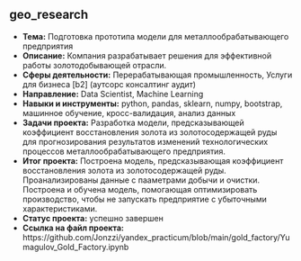 <h2>geo_research</h2>
<ul>
<li><b>Тема:</b> Подготовка прототипа модели для металлообрабатывающего предприятия
<li><b>Описание:</b> Компания разрабатывает решения для эффективной работы золотодобывающей отрасли. 
<li><b>Сферы деятельности:</b> Перерабатывающая промышленность, Услуги для бизнеса [b2] (аутсорс консалтинг аудит)  
<li><b>Направление:</b> Data Scientist, Machine Learning
<li><b>Навыки и инструменты:</b> python, pandas, sklearn, numpy, bootstrap, машинное обучение, кросс-валидация, анализ данных
<li><b>Задачи проекта:</b> Разработка модели, предсказывающей коэффициент восстановления золота из золотосодержащей руды для прогнозирования результатов изменений технологических процессов металлообрабатывающего предприятия.
<li><b>Итог проекта:</b> Построена модель, предсказывающая коэффициент восстановления золота из золотосодержащей руды. Проанализированы данные с пааметрами добычи и очистки. Построена и обучена модель, помогающая оптимизировать производство, чтобы не запускать предприятие с убыточными характеристиками.
<li><b>Статус проекта:</b> успешно завершен 
<li><b>Ссылка на файл проекта:</b> https://github.com/Jonzzi/yandex_practicum/blob/main/gold_factory/Yumagulov_Gold_Factory.ipynb
</ul>
